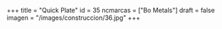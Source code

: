 +++
title = "Quick Plate"
id = 35
ncmarcas = ["Bo Metals"]
draft = false
imagen = "/images/construccion/36.jpg"
+++

<!--more-->